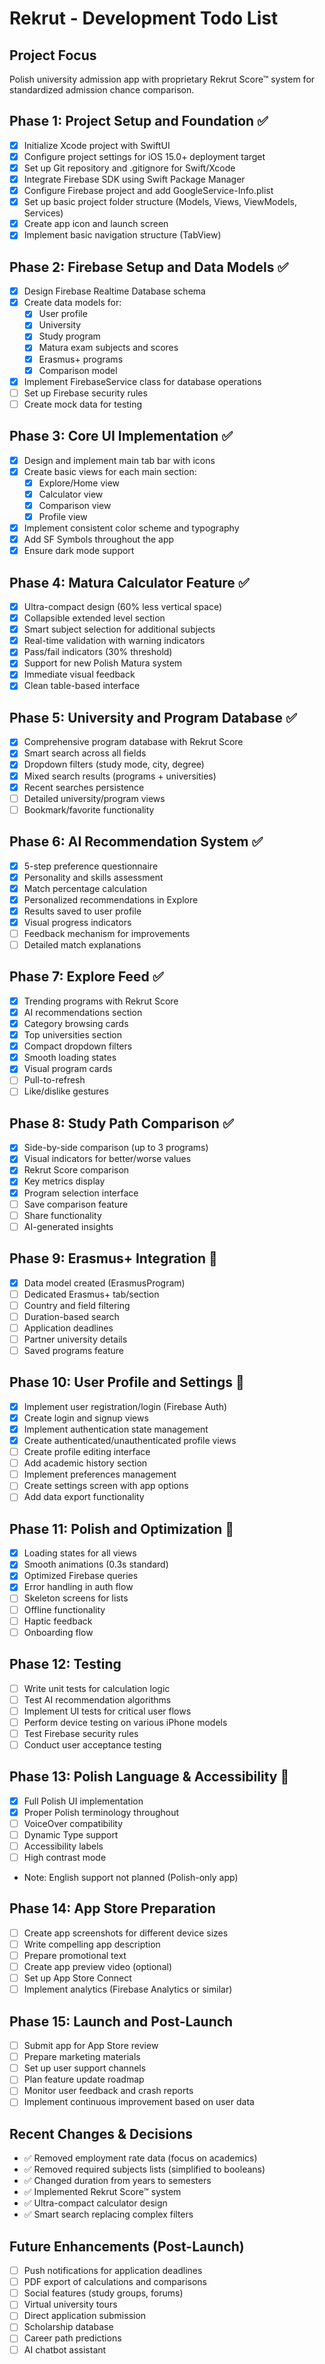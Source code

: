 # Rekrut - Development Todo List

## Project Focus
Polish university admission app with proprietary Rekrut Score™ system for standardized admission chance comparison.

## Phase 1: Project Setup and Foundation ✅
- [x] Initialize Xcode project with SwiftUI
- [x] Configure project settings for iOS 15.0+ deployment target
- [x] Set up Git repository and .gitignore for Swift/Xcode
- [x] Integrate Firebase SDK using Swift Package Manager
- [x] Configure Firebase project and add GoogleService-Info.plist
- [x] Set up basic project folder structure (Models, Views, ViewModels, Services)
- [x] Create app icon and launch screen
- [x] Implement basic navigation structure (TabView)

## Phase 2: Firebase Setup and Data Models ✅
- [x] Design Firebase Realtime Database schema
- [x] Create data models for:
  - [x] User profile
  - [x] University
  - [x] Study program
  - [x] Matura exam subjects and scores
  - [x] Erasmus+ programs
  - [x] Comparison model
- [x] Implement FirebaseService class for database operations
- [ ] Set up Firebase security rules
- [ ] Create mock data for testing

## Phase 3: Core UI Implementation ✅
- [x] Design and implement main tab bar with icons
- [x] Create basic views for each main section:
  - [x] Explore/Home view
  - [x] Calculator view
  - [x] Comparison view
  - [x] Profile view
- [x] Implement consistent color scheme and typography
- [x] Add SF Symbols throughout the app
- [x] Ensure dark mode support

## Phase 4: Matura Calculator Feature ✅
- [x] Ultra-compact design (60% less vertical space)
- [x] Collapsible extended level section
- [x] Smart subject selection for additional subjects
- [x] Real-time validation with warning indicators
- [x] Pass/fail indicators (30% threshold)
- [x] Support for new Polish Matura system
- [x] Immediate visual feedback
- [x] Clean table-based interface

## Phase 5: University and Program Database ✅
- [x] Comprehensive program database with Rekrut Score
- [x] Smart search across all fields
- [x] Dropdown filters (study mode, city, degree)
- [x] Mixed search results (programs + universities)
- [x] Recent searches persistence
- [ ] Detailed university/program views
- [ ] Bookmark/favorite functionality

## Phase 6: AI Recommendation System ✅
- [x] 5-step preference questionnaire
- [x] Personality and skills assessment
- [x] Match percentage calculation
- [x] Personalized recommendations in Explore
- [x] Results saved to user profile
- [x] Visual progress indicators
- [ ] Feedback mechanism for improvements
- [ ] Detailed match explanations

## Phase 7: Explore Feed ✅
- [x] Trending programs with Rekrut Score
- [x] AI recommendations section
- [x] Category browsing cards
- [x] Top universities section
- [x] Compact dropdown filters
- [x] Smooth loading states
- [x] Visual program cards
- [ ] Pull-to-refresh
- [ ] Like/dislike gestures

## Phase 8: Study Path Comparison ✅
- [x] Side-by-side comparison (up to 3 programs)
- [x] Visual indicators for better/worse values
- [x] Rekrut Score comparison
- [x] Key metrics display
- [x] Program selection interface
- [ ] Save comparison feature
- [ ] Share functionality
- [ ] AI-generated insights

## Phase 9: Erasmus+ Integration 🚧
- [x] Data model created (ErasmusProgram)
- [ ] Dedicated Erasmus+ tab/section
- [ ] Country and field filtering
- [ ] Duration-based search
- [ ] Application deadlines
- [ ] Partner university details
- [ ] Saved programs feature

## Phase 10: User Profile and Settings 🚧
- [x] Implement user registration/login (Firebase Auth)
- [x] Create login and signup views
- [x] Implement authentication state management
- [x] Create authenticated/unauthenticated profile views
- [ ] Create profile editing interface
- [ ] Add academic history section
- [ ] Implement preferences management
- [ ] Create settings screen with app options
- [ ] Add data export functionality

## Phase 11: Polish and Optimization 🚧
- [x] Loading states for all views
- [x] Smooth animations (0.3s standard)
- [x] Optimized Firebase queries
- [x] Error handling in auth flow
- [ ] Skeleton screens for lists
- [ ] Offline functionality
- [ ] Haptic feedback
- [ ] Onboarding flow

## Phase 12: Testing
- [ ] Write unit tests for calculation logic
- [ ] Test AI recommendation algorithms
- [ ] Implement UI tests for critical user flows
- [ ] Perform device testing on various iPhone models
- [ ] Test Firebase security rules
- [ ] Conduct user acceptance testing

## Phase 13: Polish Language & Accessibility 🚧
- [x] Full Polish UI implementation
- [x] Proper Polish terminology throughout
- [ ] VoiceOver compatibility
- [ ] Dynamic Type support
- [ ] Accessibility labels
- [ ] High contrast mode
- Note: English support not planned (Polish-only app)

## Phase 14: App Store Preparation
- [ ] Create app screenshots for different device sizes
- [ ] Write compelling app description
- [ ] Prepare promotional text
- [ ] Create app preview video (optional)
- [ ] Set up App Store Connect
- [ ] Implement analytics (Firebase Analytics or similar)

## Phase 15: Launch and Post-Launch
- [ ] Submit app for App Store review
- [ ] Prepare marketing materials
- [ ] Set up user support channels
- [ ] Plan feature update roadmap
- [ ] Monitor user feedback and crash reports
- [ ] Implement continuous improvement based on user data

## Recent Changes & Decisions
- ✅ Removed employment rate data (focus on academics)
- ✅ Removed required subjects lists (simplified to booleans)
- ✅ Changed duration from years to semesters
- ✅ Implemented Rekrut Score™ system
- ✅ Ultra-compact calculator design
- ✅ Smart search replacing complex filters

## Future Enhancements (Post-Launch)
- [ ] Push notifications for application deadlines
- [ ] PDF export of calculations and comparisons
- [ ] Social features (study groups, forums)
- [ ] Virtual university tours
- [ ] Direct application submission
- [ ] Scholarship database
- [ ] Career path predictions
- [ ] AI chatbot assistant